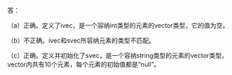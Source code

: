 答：

（a）正确。定义了ivec，是一个容纳int类型的元素的vector类型，它的值为空。

（b）不正确。ivec和svec所容纳元素的类型不匹配。

（c）正确。定义并初始化了svec，是一个容纳string类型的元素的vector类型，vector内共有10个元素，每个元素的初始值都是“null”。
